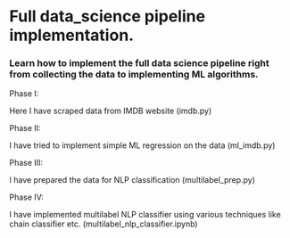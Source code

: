 
# Full data_science pipeline implementation.
### Learn how to implement the full data science pipeline right from collecting the data to implementing ML algorithms.
Phase I:

Here I have scraped data from IMDB website (imdb.py)

Phase II:

I have tried to implement simple ML regression on the data (ml_imdb.py)

Phase III:

I have prepared the data for NLP classification (multilabel_prep.py)

Phase IV:

I have implemented multilabel NLP classifier using various techniques like chain classifier etc. (multilabel_nlp_classifier.ipynb)
